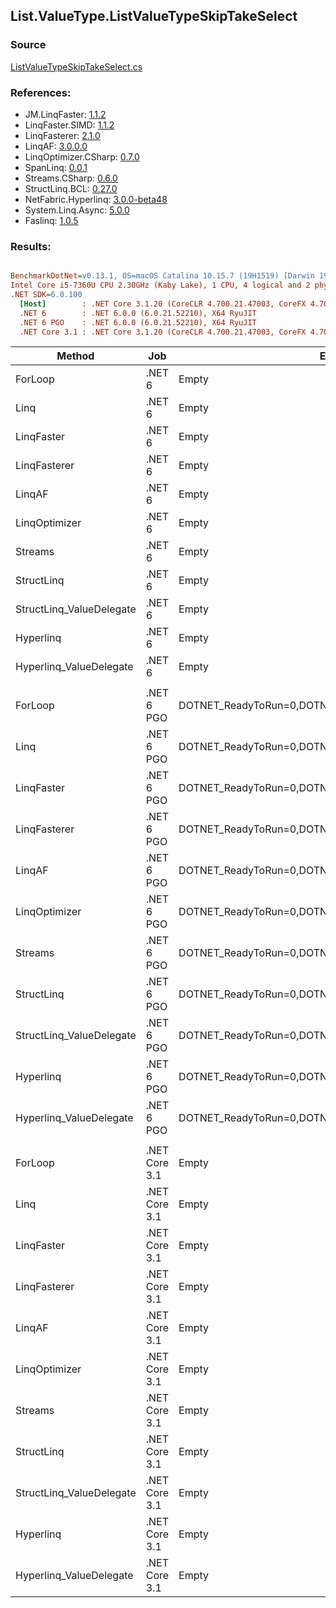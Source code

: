 ﻿## List.ValueType.ListValueTypeSkipTakeSelect

### Source
[ListValueTypeSkipTakeSelect.cs](../LinqBenchmarks/List/ValueType/ListValueTypeSkipTakeSelect.cs)

### References:
- JM.LinqFaster: [1.1.2](https://www.nuget.org/packages/JM.LinqFaster/1.1.2)
- LinqFaster.SIMD: [1.1.2](https://www.nuget.org/packages/LinqFaster.SIMD/1.0.3)
- LinqFasterer: [2.1.0](https://www.nuget.org/packages/LinqFasterer/2.1.0)
- LinqAF: [3.0.0.0](https://www.nuget.org/packages/LinqAF/3.0.0.0)
- LinqOptimizer.CSharp: [0.7.0](https://www.nuget.org/packages/LinqOptimizer.CSharp/0.7.0)
- SpanLinq: [0.0.1](https://www.nuget.org/packages/SpanLinq/0.0.1)
- Streams.CSharp: [0.6.0](https://www.nuget.org/packages/Streams.CSharp/0.6.0)
- StructLinq.BCL: [0.27.0](https://www.nuget.org/packages/StructLinq/0.27.0)
- NetFabric.Hyperlinq: [3.0.0-beta48](https://www.nuget.org/packages/NetFabric.Hyperlinq/3.0.0-beta48)
- System.Linq.Async: [5.0.0](https://www.nuget.org/packages/System.Linq.Async/5.0.0)
- Faslinq: [1.0.5](https://www.nuget.org/packages/Faslinq/1.0.5)

### Results:
``` ini

BenchmarkDotNet=v0.13.1, OS=macOS Catalina 10.15.7 (19H1519) [Darwin 19.6.0]
Intel Core i5-7360U CPU 2.30GHz (Kaby Lake), 1 CPU, 4 logical and 2 physical cores
.NET SDK=6.0.100
  [Host]        : .NET Core 3.1.20 (CoreCLR 4.700.21.47003, CoreFX 4.700.21.47101), X64 RyuJIT
  .NET 6        : .NET 6.0.0 (6.0.21.52210), X64 RyuJIT
  .NET 6 PGO    : .NET 6.0.0 (6.0.21.52210), X64 RyuJIT
  .NET Core 3.1 : .NET Core 3.1.20 (CoreCLR 4.700.21.47003, CoreFX 4.700.21.47101), X64 RyuJIT


```
|                   Method |           Job |                                                EnvironmentVariables |       Runtime | Skip | Count |      Mean |     Error |    StdDev |         Ratio | RatioSD |   Gen 0 |   Gen 1 | Allocated |
|------------------------- |-------------- |-------------------------------------------------------------------- |-------------- |----- |------ |----------:|----------:|----------:|--------------:|--------:|--------:|--------:|----------:|
|                  ForLoop |        .NET 6 |                                                               Empty |      .NET 6.0 | 1000 |   100 |  1.705 μs | 0.0032 μs | 0.0025 μs |      baseline |         |       - |       - |         - |
|                     Linq |        .NET 6 |                                                               Empty |      .NET 6.0 | 1000 |   100 |  2.848 μs | 0.0042 μs | 0.0033 μs |  1.67x slower |   0.00x |  0.1526 |       - |     320 B |
|               LinqFaster |        .NET 6 |                                                               Empty |      .NET 6.0 | 1000 |   100 |  4.936 μs | 0.0072 μs | 0.0060 μs |  2.90x slower |   0.00x |  9.2545 |       - |  19,368 B |
|             LinqFasterer |        .NET 6 |                                                               Empty |      .NET 6.0 | 1000 |   100 |  8.692 μs | 0.0776 μs | 0.0726 μs |  5.10x slower |   0.05x | 39.2151 |       - |  83,304 B |
|                   LinqAF |        .NET 6 |                                                               Empty |      .NET 6.0 | 1000 |   100 |  9.176 μs | 0.0395 μs | 0.0330 μs |  5.38x slower |   0.02x |       - |       - |         - |
|            LinqOptimizer |        .NET 6 |                                                               Empty |      .NET 6.0 | 1000 |   100 | 20.370 μs | 0.2123 μs | 0.1986 μs | 11.98x slower |   0.12x | 49.9878 | 16.6626 | 137,863 B |
|                  Streams |        .NET 6 |                                                               Empty |      .NET 6.0 | 1000 |   100 | 12.847 μs | 0.0272 μs | 0.0212 μs |  7.54x slower |   0.02x |  0.5493 |       - |   1,176 B |
|               StructLinq |        .NET 6 |                                                               Empty |      .NET 6.0 | 1000 |   100 |  1.970 μs | 0.0016 μs | 0.0015 μs |  1.16x slower |   0.00x |  0.0572 |       - |     120 B |
| StructLinq_ValueDelegate |        .NET 6 |                                                               Empty |      .NET 6.0 | 1000 |   100 |  1.924 μs | 0.0017 μs | 0.0015 μs |  1.13x slower |   0.00x |       - |       - |         - |
|                Hyperlinq |        .NET 6 |                                                               Empty |      .NET 6.0 | 1000 |   100 |  1.947 μs | 0.0017 μs | 0.0014 μs |  1.14x slower |   0.00x |       - |       - |         - |
|  Hyperlinq_ValueDelegate |        .NET 6 |                                                               Empty |      .NET 6.0 | 1000 |   100 |  1.781 μs | 0.0033 μs | 0.0027 μs |  1.04x slower |   0.00x |       - |       - |         - |
|                          |               |                                                                     |               |      |       |           |           |           |               |         |         |         |           |
|                  ForLoop |    .NET 6 PGO | DOTNET_ReadyToRun=0,DOTNET_TC_QuickJitForLoops=1,DOTNET_TieredPGO=1 |      .NET 6.0 | 1000 |   100 |  1.648 μs | 0.0016 μs | 0.0014 μs |      baseline |         |       - |       - |         - |
|                     Linq |    .NET 6 PGO | DOTNET_ReadyToRun=0,DOTNET_TC_QuickJitForLoops=1,DOTNET_TieredPGO=1 |      .NET 6.0 | 1000 |   100 |  2.327 μs | 0.0017 μs | 0.0014 μs |  1.41x slower |   0.00x |  0.1526 |       - |     320 B |
|               LinqFaster |    .NET 6 PGO | DOTNET_ReadyToRun=0,DOTNET_TC_QuickJitForLoops=1,DOTNET_TieredPGO=1 |      .NET 6.0 | 1000 |   100 |  4.945 μs | 0.0092 μs | 0.0072 μs |  3.00x slower |   0.00x |  9.2545 |       - |  19,368 B |
|             LinqFasterer |    .NET 6 PGO | DOTNET_ReadyToRun=0,DOTNET_TC_QuickJitForLoops=1,DOTNET_TieredPGO=1 |      .NET 6.0 | 1000 |   100 |  8.657 μs | 0.0463 μs | 0.0386 μs |  5.25x slower |   0.02x | 39.2151 |       - |  83,304 B |
|                   LinqAF |    .NET 6 PGO | DOTNET_ReadyToRun=0,DOTNET_TC_QuickJitForLoops=1,DOTNET_TieredPGO=1 |      .NET 6.0 | 1000 |   100 |  9.515 μs | 0.0719 μs | 0.0673 μs |  5.78x slower |   0.04x |       - |       - |         - |
|            LinqOptimizer |    .NET 6 PGO | DOTNET_ReadyToRun=0,DOTNET_TC_QuickJitForLoops=1,DOTNET_TieredPGO=1 |      .NET 6.0 | 1000 |   100 | 21.607 μs | 0.2323 μs | 0.2173 μs | 13.10x slower |   0.13x | 49.9878 | 16.6626 | 137,863 B |
|                  Streams |    .NET 6 PGO | DOTNET_ReadyToRun=0,DOTNET_TC_QuickJitForLoops=1,DOTNET_TieredPGO=1 |      .NET 6.0 | 1000 |   100 | 11.603 μs | 0.0335 μs | 0.0313 μs |  7.04x slower |   0.02x |  0.5493 |       - |   1,176 B |
|               StructLinq |    .NET 6 PGO | DOTNET_ReadyToRun=0,DOTNET_TC_QuickJitForLoops=1,DOTNET_TieredPGO=1 |      .NET 6.0 | 1000 |   100 |  1.906 μs | 0.0024 μs | 0.0022 μs |  1.16x slower |   0.00x |  0.0572 |       - |     120 B |
| StructLinq_ValueDelegate |    .NET 6 PGO | DOTNET_ReadyToRun=0,DOTNET_TC_QuickJitForLoops=1,DOTNET_TieredPGO=1 |      .NET 6.0 | 1000 |   100 |  1.616 μs | 0.0006 μs | 0.0005 μs |  1.02x faster |   0.00x |       - |       - |         - |
|                Hyperlinq |    .NET 6 PGO | DOTNET_ReadyToRun=0,DOTNET_TC_QuickJitForLoops=1,DOTNET_TieredPGO=1 |      .NET 6.0 | 1000 |   100 |  1.917 μs | 0.0006 μs | 0.0005 μs |  1.16x slower |   0.00x |       - |       - |         - |
|  Hyperlinq_ValueDelegate |    .NET 6 PGO | DOTNET_ReadyToRun=0,DOTNET_TC_QuickJitForLoops=1,DOTNET_TieredPGO=1 |      .NET 6.0 | 1000 |   100 |  1.723 μs | 0.0021 μs | 0.0019 μs |  1.05x slower |   0.00x |       - |       - |         - |
|                          |               |                                                                     |               |      |       |           |           |           |               |         |         |         |           |
|                  ForLoop | .NET Core 3.1 |                                                               Empty | .NET Core 3.1 | 1000 |   100 |  1.936 μs | 0.0010 μs | 0.0007 μs |      baseline |         |       - |       - |         - |
|                     Linq | .NET Core 3.1 |                                                               Empty | .NET Core 3.1 | 1000 |   100 |  2.964 μs | 0.0061 μs | 0.0054 μs |  1.53x slower |   0.00x |  0.1526 |       - |     320 B |
|               LinqFaster | .NET Core 3.1 |                                                               Empty | .NET Core 3.1 | 1000 |   100 |  4.938 μs | 0.0110 μs | 0.0092 μs |  2.55x slower |   0.00x |  9.2545 |       - |  19,368 B |
|             LinqFasterer | .NET Core 3.1 |                                                               Empty | .NET Core 3.1 | 1000 |   100 |  8.410 μs | 0.1639 μs | 0.1683 μs |  4.32x slower |   0.06x | 38.7573 |       - |  83,304 B |
|                   LinqAF | .NET Core 3.1 |                                                               Empty | .NET Core 3.1 | 1000 |   100 | 20.242 μs | 0.0154 μs | 0.0128 μs | 10.45x slower |   0.01x |       - |       - |         - |
|            LinqOptimizer | .NET Core 3.1 |                                                               Empty | .NET Core 3.1 | 1000 |   100 | 25.512 μs | 0.3097 μs | 0.3803 μs | 13.17x slower |   0.26x | 60.5774 | 15.1367 | 137,900 B |
|                  Streams | .NET Core 3.1 |                                                               Empty | .NET Core 3.1 | 1000 |   100 | 13.804 μs | 0.0183 μs | 0.0172 μs |  7.13x slower |   0.01x |  0.5493 |       - |   1,176 B |
|               StructLinq | .NET Core 3.1 |                                                               Empty | .NET Core 3.1 | 1000 |   100 |  2.220 μs | 0.0019 μs | 0.0017 μs |  1.15x slower |   0.00x |  0.0572 |       - |     120 B |
| StructLinq_ValueDelegate | .NET Core 3.1 |                                                               Empty | .NET Core 3.1 | 1000 |   100 |  2.062 μs | 0.0013 μs | 0.0011 μs |  1.06x slower |   0.00x |       - |       - |         - |
|                Hyperlinq | .NET Core 3.1 |                                                               Empty | .NET Core 3.1 | 1000 |   100 |  2.267 μs | 0.0023 μs | 0.0021 μs |  1.17x slower |   0.00x |       - |       - |         - |
|  Hyperlinq_ValueDelegate | .NET Core 3.1 |                                                               Empty | .NET Core 3.1 | 1000 |   100 |  1.988 μs | 0.0013 μs | 0.0012 μs |  1.03x slower |   0.00x |       - |       - |         - |
